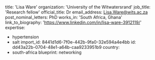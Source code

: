 title: 'Lisa Ware'
organization: 'University of the Witwatersrand'
job_title: 'Research fellow'
official_title: Dr
email_address: Lisa.Ware@wits.ac.za
post_nominal_letters: PhD
works_in: 'South Africa, Ghana'
link_to_biography: 'https://www.linkedin.com/in/lisa-ware-3912119/'
expertise:
  - hypertension
  - salt
import_id: 8441d1d6-7f0e-442b-9fa0-32e594a4e4bb
id: dd43a22b-0704-48e1-a64b-caa9233951b9
country:
  - south-africa
blueprint: networking
